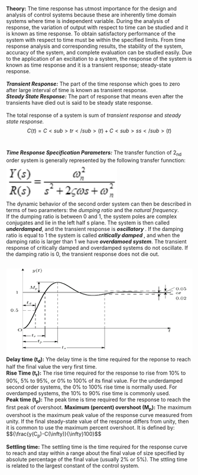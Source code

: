 <script src="https://cdnjs.cloudflare.com/ajax/libs/mathjax/2.7.4/MathJax.js?config=default"></script>

<strong>Theory:</strong> The time response has utmost importance for the design and analysis of control systems because these are inherently time domain systems where time is independent variable. During the analysis of response, the variation of output with respect to time can be studied and it is known as time response. To obtain satisfactory performance of the system with respect to time must be within the specified limits. From time response analysis and corresponding results, the stability of the system, accuracy of the system, and complete evaluation can be studied easily. Due to the application of an excitation to a system, the response of the system is known as time response and it is a transient response; steady-state response.
<br>
<br>
<strong><em>Transient Response:</em></strong> The part of the time response which goes to zero after large interval of time is known as transient response.<br>
<strong><em>Steady State Response:</em></strong> The part of response that means even after the transients have died out is said to be steady state response.
<br><br>
The total response of a system is sum of <em>transient response</em> and <em>steady state response.</em> 
$${C(t)=C<sub>tr</sub>(t) + C<sub>ss</sub>(t)}$$
<br>
<br>
<strong><em> Time Response Specification Parameters:</em></strong> The transfer function of 2<sub>nd</sub> order system is generally represented by the following transfer funnction:<br>
<img src="./images/theoryeq1.svg">
<br>
The dynamic behavior of the second order system can then be described in terms of two parameters: the <em>dumping ratio</em> and the <em>natural frequency</em>.<br>
If the dumping ratio is between 0 and 1, the system poles are complex conjugates and lie in  the left half s plane. The system is then called <strong><em> underdamped</em></strong>, and the transient response is <strong><em> oscillatory </em></strong>. If the damping ratio is equal to 1 the system is called <strong><em>critically damped </em></strong>, and when the damping ratio is larger than 1 we have <strong><em>overdamoed system</em></strong>. The transient response of critically damped and overdamped systems do not oscillate. If the damping ratio is 0, the transient response does not die out.
<br>

<br>
<img src="./images/graph.png">
<strong> Delay time (t<sub>d</sub>):</strong> Yhe delay time is the time required for the reponse to reach half the final value the very first time.
<br>
<strong> Rise Time (t<sub>r</sub>):</strong> The rise time required for the response to rise from 10% to 90%, 5% to 95%, or 0% to 100% of its final value. For the underdamped second order systems, the 0% to 100% rise time is normally used. For overdamped systems, the 10% to 90% rise time is commonly used.
<br>
<strong>Peak time (t<sub>p</sub>):</strong> The peak time is time required for the response to reach the first peak of overshoot.
<strong>Maximum (percent) overshoot (M<sub>p</sub>):</strong> The maximum overshoot is the maximum peak value of the response curve measured from unity. If the final steady-state value of the response differs from unity, then it is common to use the maximum percent overshoot. It is defined by:
$${\frac{y(C<sub>p</sub>)-C(\infty)}{\infty}100}$$

<strong> Settling time:</strong> The settling time is the time required for the response curve to reach and stay within a range about the final value of size specified by absolute percentage  of the final value (usually 2% or 5%). The sttling time is related to the largest constant of the control system.
